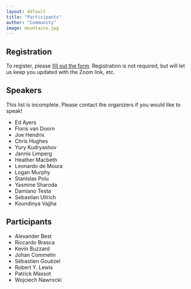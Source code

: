 ```yaml
---
layout: default
title: "Participants"
author: "Community"
image: mountains.jpg
---
```


## Registration

To register, please [fill out the form](https://forms.gle/a9x51G6oWebqseEf9).
Registration is not required, but will let us keep you updated with the Zoom link, etc.

## Speakers

This list is incomplete. Please contact the organizers if you would like to speak!

* Ed Ayers
* Floris van Doorn
* Joe Hendrix
* Chris Hughes
* Yury Kudryashov
* Jannis Limperg
* Heather Macbeth
* Leonardo de Moura
* Logan Murphy
* Stanislas Polu
* Yasmine Sharoda
* Damiano Testa
* Sebastian Ullrich
* Koundinya Vajjha

## Participants

* Alexander Best
* Riccardo Brasca
* Kevin Buzzard
* Johan Commelin
* Sébastien Gouëzel
* Robert Y. Lewis
* Patrick Massot
* Wojciech Nawrocki
